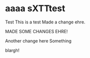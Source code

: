 aaaa
sXTTtest
====
Test
This is a test
Made a change ehre.


MADE SOME CHANGES EHRE!

Another change here
Something


blargh!
